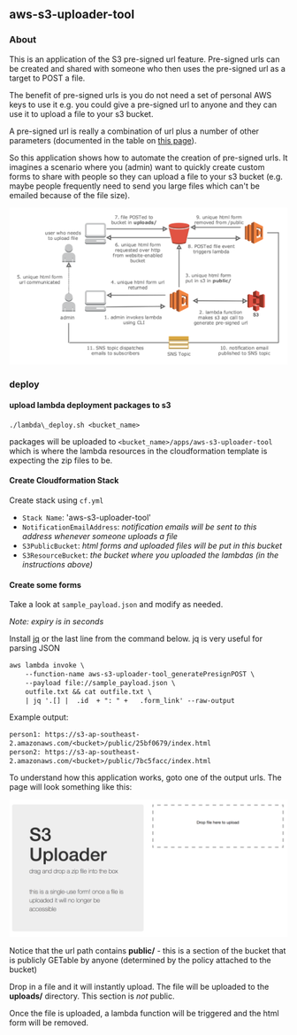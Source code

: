 ## aws-s3-uploader-tool

### About

This is an application of the S3 pre-signed url feature. Pre-signed urls can be created and shared with someone who then uses the pre-signed url as a target to POST a file.

The benefit of pre-signed urls is you do not need a set of personal AWS keys to use it e.g. you could give a pre-signed url to anyone and they can use it to upload a file to your s3 bucket.

A pre-signed url is really a combination of url plus a number of other parameters (documented in the table on [this page](https://aws.amazon.com/articles/1434)).

So this application shows how to automate the creation of pre-signed urls. It imagines a scenario where you (admin) want to quickly create custom forms to share with people so they can upload a file to your s3 bucket (e.g. maybe people frequently need to send you large files which can't be emailed because of the file size).

![alt tag](https://github.com/gsat-technology/aws-s3-uploader-tool/blob/master/resources/arch_diagram.png?raw=true)


### deploy

#### upload lambda deployment packages to s3

```
./lambda\_deploy.sh <bucket_name>
```

packages will be uploaded to `<bucket_name>/apps/aws-s3-uploader-tool` which is where the lambda resources in the cloudformation template is expecting the zip files to be.

#### Create Cloudformation Stack

Create stack using `cf.yml`

- `Stack Name`: 'aws-s3-uploader-tool'
- `NotificationEmailAddress`: _notification emails will be sent to this address whenever someone uploads a file_
- `S3PublicBucket`: _html forms and uploaded files will be put in this bucket_
- `S3ResourceBucket`: _the bucket where you uploaded the lambdas (in the instructions above)_

#### Create some forms

Take a look at `sample_payload.json` and modify as needed.

_Note: expiry is in seconds_

Install [jq](https://stedolan.github.io/jq/download/) or the last line from the command below. jq is very useful for parsing JSON

```
aws lambda invoke \
    --function-name aws-s3-uploader-tool_generatePresignPOST \
    --payload file://sample_payload.json \
    outfile.txt && cat outfile.txt \
    | jq '.[] |  .id  + ": " +   .form_link' --raw-output
```
Example output:
```
person1: https://s3-ap-southeast-2.amazonaws.com/<bucket>/public/25bf0679/index.html
person2: https://s3-ap-southeast-2.amazonaws.com/<bucket>/public/7bc5facc/index.html
```
To understand how this application works, goto one of the output urls. The page will look something like this:

![alt tag](https://github.com/gsat-technology/aws-s3-uploader-tool/blob/master/resources/form_screenshot.png?raw=true)

Notice that the url path contains **public/** - this is a section of the bucket that is publicly GETable by anyone (determined by the policy attached to the bucket)

Drop in a file and it will instantly upload. The file will be uploaded to the **uploads/** directory. This section is _not_ public.

Once the file is uploaded, a lambda function will be triggered and the html form will be removed.
